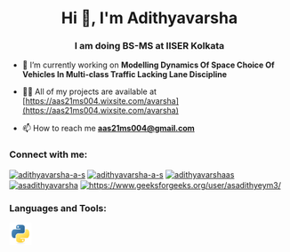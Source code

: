 <h1 align="center">Hi 👋, I'm Adithyavarsha</h1>
<h3 align="center">I am doing BS-MS at IISER Kolkata</h3>

- 🔭 I’m currently working on **Modelling Dynamics Of Space Choice Of Vehicles In Multi-class Traffic Lacking Lane Discipline**

- 👨‍💻 All of my projects are available at [https://aas21ms004.wixsite.com/avarsha](https://aas21ms004.wixsite.com/avarsha)

- 📫 How to reach me **aas21ms004@gmail.com**

<h3 align="left">Connect with me:</h3>
<p align="left">
<a href="https://linkedin.com/in/adithyavarsha-a-s" target="blank"><img align="center" src="https://raw.githubusercontent.com/rahuldkjain/github-profile-readme-generator/master/src/images/icons/Social/linked-in-alt.svg" alt="adithyavarsha-a-s" height="30" width="40" /></a>
<a href="https://stackoverflow.com/users/adithyavarsha-a-s" target="blank"><img align="center" src="https://raw.githubusercontent.com/rahuldkjain/github-profile-readme-generator/master/src/images/icons/Social/stack-overflow.svg" alt="adithyavarsha-a-s" height="30" width="40" /></a>
<a href="https://kaggle.com/adithyavarshaas" target="blank"><img align="center" src="https://raw.githubusercontent.com/rahuldkjain/github-profile-readme-generator/master/src/images/icons/Social/kaggle.svg" alt="adithyavarshaas" height="30" width="40" /></a>
<a href="https://www.leetcode.com/asadithyavarsha" target="blank"><img align="center" src="https://raw.githubusercontent.com/rahuldkjain/github-profile-readme-generator/master/src/images/icons/Social/leet-code.svg" alt="asadithyavarsha" height="30" width="40" /></a>
<a href="https://auth.geeksforgeeks.org/user/https://www.geeksforgeeks.org/user/asadithyeym3/" target="blank"><img align="center" src="https://raw.githubusercontent.com/rahuldkjain/github-profile-readme-generator/master/src/images/icons/Social/geeks-for-geeks.svg" alt="https://www.geeksforgeeks.org/user/asadithyeym3/" height="30" width="40" /></a>
</p>

<h3 align="left">Languages and Tools:</h3>
<p align="left"> <a href="https://www.python.org" target="_blank" rel="noreferrer"> <img src="https://raw.githubusercontent.com/devicons/devicon/master/icons/python/python-original.svg" alt="python" width="40" height="40"/> </a> </p>
